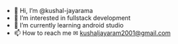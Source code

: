 - 👋 Hi, I’m @kushal-jayarama
- 👀 I’m interested in fullstack development 
- 🌱 I’m currently learning android studio
- 📫 How to reach me ✉ kushaljayaram2001@gmail.com 

<!---
kushal-jayarama/kushal-jayarama is a ✨ special ✨ repository because its `README.md` (this file) appears on your GitHub profile.
You can click the Preview link to take a look at your changes.
--->

